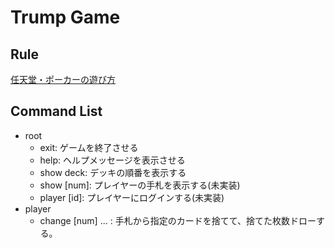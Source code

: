# Trump Game

## Rule

[任天堂・ポーカーの遊び方](https://www.nintendo.co.jp/n09/trump_games/poker/)

## Command List

- root
  - exit: ゲームを終了させる
  - help: ヘルプメッセージを表示させる
  - show deck: デッキの順番を表示する
  - show [num]: プレイヤーの手札を表示する(未実装)
  - player [id]: プレイヤーにログインする(未実装)
- player
  - change [num] ... : 手札から指定のカードを捨てて、捨てた枚数ドローする。

